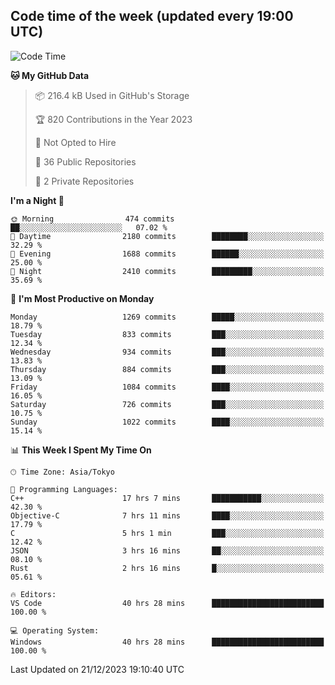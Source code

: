 ## Code time of the week (updated every 19:00 UTC)

<!--START_SECTION:waka-->
![Code Time](http://img.shields.io/badge/Code%20Time-2%2C484%20hrs%2046%20mins-blue)

**🐱 My GitHub Data** 

> 📦 216.4 kB Used in GitHub's Storage 
 > 
> 🏆 820 Contributions in the Year 2023
 > 
> 🚫 Not Opted to Hire
 > 
> 📜 36 Public Repositories 
 > 
> 🔑 2 Private Repositories 
 > 
**I'm a Night 🦉** 

```text
🌞 Morning                474 commits         ██░░░░░░░░░░░░░░░░░░░░░░░   07.02 % 
🌆 Daytime                2180 commits        ████████░░░░░░░░░░░░░░░░░   32.29 % 
🌃 Evening                1688 commits        ██████░░░░░░░░░░░░░░░░░░░   25.00 % 
🌙 Night                  2410 commits        █████████░░░░░░░░░░░░░░░░   35.69 % 
```
📅 **I'm Most Productive on Monday** 

```text
Monday                   1269 commits        █████░░░░░░░░░░░░░░░░░░░░   18.79 % 
Tuesday                  833 commits         ███░░░░░░░░░░░░░░░░░░░░░░   12.34 % 
Wednesday                934 commits         ███░░░░░░░░░░░░░░░░░░░░░░   13.83 % 
Thursday                 884 commits         ███░░░░░░░░░░░░░░░░░░░░░░   13.09 % 
Friday                   1084 commits        ████░░░░░░░░░░░░░░░░░░░░░   16.05 % 
Saturday                 726 commits         ███░░░░░░░░░░░░░░░░░░░░░░   10.75 % 
Sunday                   1022 commits        ████░░░░░░░░░░░░░░░░░░░░░   15.14 % 
```


📊 **This Week I Spent My Time On** 

```text
🕑︎ Time Zone: Asia/Tokyo

💬 Programming Languages: 
C++                      17 hrs 7 mins       ███████████░░░░░░░░░░░░░░   42.30 % 
Objective-C              7 hrs 11 mins       ████░░░░░░░░░░░░░░░░░░░░░   17.79 % 
C                        5 hrs 1 min         ███░░░░░░░░░░░░░░░░░░░░░░   12.42 % 
JSON                     3 hrs 16 mins       ██░░░░░░░░░░░░░░░░░░░░░░░   08.10 % 
Rust                     2 hrs 16 mins       █░░░░░░░░░░░░░░░░░░░░░░░░   05.61 % 

🔥 Editors: 
VS Code                  40 hrs 28 mins      █████████████████████████   100.00 % 

💻 Operating System: 
Windows                  40 hrs 28 mins      █████████████████████████   100.00 % 
```


 Last Updated on 21/12/2023 19:10:40 UTC
<!--END_SECTION:waka-->